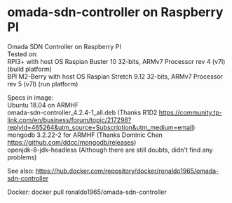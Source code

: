 # omada-sdn-controller on Raspberry PI
Omada SDN Controller on Raspberry PI  
Tested on:  
RPI3+ with host OS Raspian Buster 10 32-bits, ARMv7 Processor rev 4 (v7l) (build platform)  
BPI M2-Berry with host OS Raspian Stretch 9.12 32-bits,  ARMv7 Processor rev 5 (v7l) (run platform)  

Specs in image:  
Ubuntu 18.04 on ARMHF  
omada-sdn-controller_4.2.4-1_all.deb (Thanks R1D2 https://community.tp-link.com/en/business/forum/topic/217298?replyId=465264&utm_source=Subscription&utm_medium=email)  
mongodb 3.2.22-2 for ARMHF           (Thanks Dominic Chen https://github.com/ddcc/mongodb/releases)  
openjdk-8-jdk-headless               (Although there are still doubts, didn't find any problems)  

See also:
https://hub.docker.com/repository/docker/ronaldo1965/omada-sdn-controller

Docker:
docker pull ronaldo1965/omada-sdn-controller

